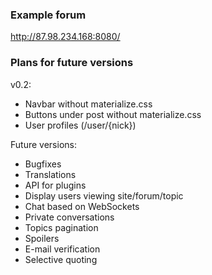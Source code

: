 ### Example forum
http://87.98.234.168:8080/

### Plans for future versions

v0.2:
- Navbar without materialize.css
- Buttons under post without materialize.css
- User profiles (/user/{nick})

Future versions:
- Bugfixes
- Translations
- API for plugins
- Display users viewing site/forum/topic
- Chat based on WebSockets
- Private conversations
- Topics pagination
- Spoilers
- E-mail verification
- Selective quoting
